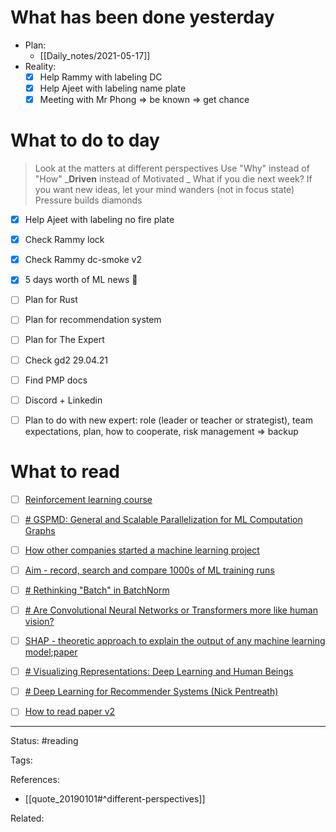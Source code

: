 # What has been done yesterday
- Plan:
	- [[Daily_notes/2021-05-17]]
- Reality:
	- [x] Help Rammy with labeling DC
	- [x] Help Ajeet with labeling name plate
	- [x] Meeting with Mr Phong => be known => get chance

# What to do to day
>Look at the matters at different perspectives
>Use "Why" instead of "How"
>_**Driven** instead of Motivated _
>What if you die next week?
>If you want new ideas, let your mind wanders (not in focus state)
>Pressure builds diamonds

- [x] Help Ajeet with labeling no fire plate
- [x] Check Rammy lock
- [x] Check Rammy dc-smoke v2
- [x] 5 days worth of ML news 🤣
- [ ] Plan for Rust
- [ ] Plan for recommendation system
- [ ] Plan for The Expert
- [ ] Check gd2 29.04.21
- [ ] Find PMP docs
- [ ] Discord + Linkedin
- [ ] Plan to do with new expert: role (leader or teacher or strategist), team expectations, plan, how to cooperate, risk management => backup


# What to read

- [ ] [Reinforcement learning course](http://web.mit.edu/dimitrib/www/RLbook.html)
- [ ] [# GSPMD: General and Scalable Parallelization for ML Computation Graphs](https://arxiv.org/abs/2105.04663)
- [ ] [How other companies started a machine learning project](https://twitter.com/eugeneyan/status/1350509546133811200?s=1001)
- [ ] [Aim - record, search and compare 1000s of ML training runs](https://github.com/aimhubio/aim)
- [ ] [# Rethinking "Batch" in BatchNorm](https://arxiv.org/abs/2105.07576)
- [ ] [# Are Convolutional Neural Networks or Transformers more like human vision?](https://arxiv.org/abs/2105.07197)
- [ ] [SHAP - theoretic approach to explain the output of any machine learning model](https://github.com/slundberg/shap);[paper](http://papers.nips.cc/paper/7062-a-unified-approach-to-interpreting-model-predictions.pdf)
- [ ] [# Visualizing Representations: Deep Learning and Human Beings](https://colah.github.io/posts/2015-01-Visualizing-Representations/)
- [ ] [# Deep Learning for Recommender Systems (Nick Pentreath)](https://www.youtube.com/watch?app=desktop&v=y_TzOOCJqxI)
- [ ] [How to read paper v2](https://twitter.com/TivadarDanka/status/1394629095716184064?s=100)


---
Status: #reading

Tags: 

References:
- [[quote_20190101#^different-perspectives]]

Related: 
